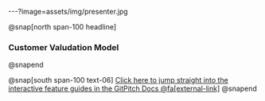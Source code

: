 ---?image=assets/img/presenter.jpg

@snap[north span-100 headline]
### Customer Valudation Model
@snapend

@snap[south span-100 text-06]
[Click here to jump straight into the interactive feature guides in the GitPitch Docs @fa[external-link]](https://gitpitch.com/docs/getting-started/tutorial/)
@snapend
